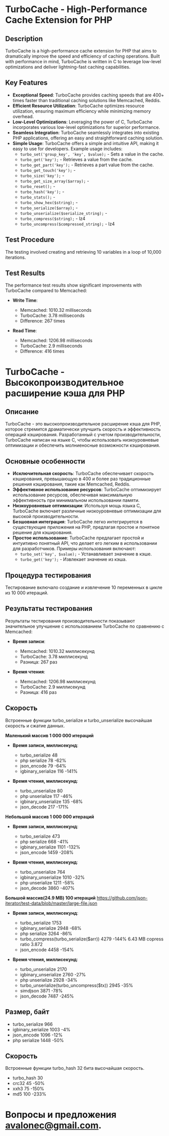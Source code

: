 # TurboCache - High-Performance Cache Extension for PHP

## Description

TurboCache is a high-performance cache extension for PHP that aims to dramatically improve the speed and efficiency of caching operations. Built with performance in mind, TurboCache is written in C to leverage low-level optimizations and deliver lightning-fast caching capabilities.

## Key Features

- **Exceptional Speed**: TurboCache provides caching speeds that are 400+ times faster than traditional caching solutions like Memcached, Reddis.
- **Efficient Resource Utilization**: TurboCache optimizes resource utilization, ensuring maximum efficiency while minimizing memory overhead.
- **Low-Level Optimizations**: Leveraging the power of C, TurboCache incorporates various low-level optimizations for superior performance.
- **Seamless Integration**: TurboCache seamlessly integrates into existing PHP applications, offering an easy and straightforward caching solution.
- **Simple Usage**: TurboCache offers a simple and intuitive API, making it easy to use for developers. Example usage includes:
   - `turbo_set('group_key', 'key', $value);` - Sets a value in the cache.
   - `turbo_get('key');` - Retrieves a value from the cache.
   - `turbo_get_part('key');` - Retrieves a part value from the cache.
   - `turbo_get_touch('key');` - 
   - `turbo_size('key');` - 
   - `turbo_get_size_array($array);` - 
   - `turbo_reset();` - 
   - `turbo_hash('key');` - 
   - `turbo_stats();` - 
   - `turbo_show_hex($string);` - 
   - `turbo_serialize($array);` - 
   - `turbo_unserialize($serialize_string);` - 
   - `turbo_compress($string);` - lz4
   - `turbo_uncompress($compressed_string);` - lz4
     
## Test Procedure
The testing involved creating and retrieving 10 variables in a loop of 10,000 iterations.

## Test Results

The performance test results show significant improvements with TurboCache compared to Memcached:

- **Write Time**:
  - Memcached: 1010.32 milliseconds
  - TurboCache: 3.78 milliseconds
  - Difference: 267 times

- **Read Time**:
  - Memcached: 1206.98 milliseconds
  - TurboCache: 2.9 milliseconds
  - Difference: 416 times

# TurboCache - Высокопроизводительное расширение кэша для PHP

## Описание

TurboCache - это высокопроизводительное расширение кэша для PHP, которое стремится драматически улучшить скорость и эффективность операций кэширования. Разработанный с учетом производительности, TurboCache написан на языке C, чтобы использовать низкоуровневые оптимизации и обеспечить молниеносные возможности кэширования.

## Основные особенности

- **Исключительная скорость**: TurboCache обеспечивает скорость кэширования, превышающую в 400 и более раз традиционные решения кэширования, такие как Memcached, Reddis.
- **Эффективное использование ресурсов**: TurboCache оптимизирует использование ресурсов, обеспечивая максимальную эффективность при минимальном использовании памяти.
- **Низкоуровневые оптимизации**: Используя мощь языка C, TurboCache включает различные низкоуровневые оптимизации для высокой производительности.
- **Безшовная интеграция**: TurboCache легко интегрируется в существующие приложения на PHP, предлагая простое и понятное решение для кэширования.
- **Простое использование**: TurboCache предлагает простой и интуитивно понятный API, что делает его легким в использовании для разработчиков. Примеры использования включают:
   - `turbo_set('key', $value);` - Устанавливает значение в кэше.
   - `turbo_get('key');` - Извлекает значение из кэша.

## Процедура тестирования
Тестирование включало создание и извлечение 10 переменных в цикле из 10 000 итераций.

## Результаты тестирования

Результаты тестирования производительности показывают значительное улучшение с использованием TurboCache по сравнению с Memcached:

- **Время записи**:
  - Memcached: 1010.32 миллисекунд
  - TurboCache: 3.78 миллисекунд
  - Разница: 267 раз
    
- **Время чтения**:
  - Memcached: 1206.98 миллисекунд
  - TurboCache: 2.9 миллисекунд
  - Разница: 416 раз
 
## Скорость
Встроенные функции turbo_serialize и turbo_unserialize высочайшая скорость и сжатие данных.

**Маленький массив 1 000 000 итераций**
- **Время записи, миллисекунд**:
  - turbo_serialize 48
  - php serialize 78 -62%
  - json_encode 79 -64%
  - igbinary_serialize 116 -141%
   
- **Время чтения, миллисекунд**:
  - turbo_unserialize 80
  - php unserialize 117 -46%
  - igbinary_unserialize 135 -68%
  - json_decode 217 -171%

**Небольшой массив 1 000 000 итераций**
- **Время записи, миллисекунд**:
  - turbo_serialize 473
  - php serialize 668 -41%
  - igbinary_serialize 1101 -132%
  - json_encode 1459 -208%
   
- **Время чтения, миллисекунд**:
  - turbo_unserialize 764
  - igbinary_unserialize 1010 -32%
  - php unserialize 1211 -58%
  - json_decode 3860 -407%

**Большой массив(24.9 MB) 100 итераций**
https://github.com/json-iterator/test-data/blob/master/large-file.json

- **Время записи, миллисекунд**:
  - turbo_serialize 1753
  - igbinary_serialize 2948 -68%
  - php serialize 3264 -86%
  - turbo_compress(turbo_serialize($arr)) 4279 -144% 6.43 MB copress ratio 3.872
  - json_encode 4458 -154%
    
- **Время чтения, миллисекунд**:
  - turbo_unserialize 2170
  - igbinary_unserialize 2760 -27%
  - php unserialize 2928 -34%
  - turbo_unserialize(turbo_uncompress($tx)) 2945 -35%
  - simdjson 3871 -78%
  - json_decode 7487 -245%

## Размер, байт
  - turbo_serialize 966
  - igbinary_serialize 1003 -4%
  - json_encode 1096 -12%
  - php serialize 1448 -50%

## Скорость
Встроенные функции turbo_hash 32 бита высочайшая скорость.
  - turbo_hash 30
  - crc32 45 -50%
  - xxh3 75 -150%
  - md5 100 -233%

# Вопросы и предложения avalonec@gmail.com.
